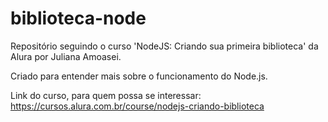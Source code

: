 # biblioteca-node
Repositório seguindo o curso 'NodeJS: Criando sua primeira biblioteca' da Alura por Juliana Amoasei.

Criado para entender mais sobre o funcionamento do Node.js.

Link do curso, para quem possa se interessar: https://cursos.alura.com.br/course/nodejs-criando-biblioteca
